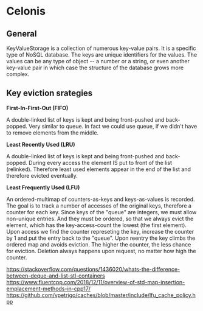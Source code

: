 # Celonis

## General

KeyValueStorage is a collection of numerous key-value pairs. It is a specific type of NoSQL database. The keys are unique identifiers for the values. The values can be any type of object -- a number or a string, or even another key-value pair in which case the structure of the database grows more complex.

## Key eviction srategies

**First-In-First-Out (FIFO)**

A double-linked list of keys is kept and being front-pushed and back-popped. Very similar to queue. In fact we could use queue, if we didn't have to remove elements from the middle.

**Least Recently Used (LRU)**

A double-linked list of keys is kept and being front-pushed and back-popped. During every access the element IS put to front of the list (relinked). Therefore least used elements appear in the end of the list and therefore evicted eventually.

**Least Frequently Used (LFU)**

An ordered-multimap of counters-as-keys and keys-as-values is recorded. The goal is to track a number of accesses of the original  keys, therefore a counter for each key. Since keys of the "queue" are integers, we must allow non-unique entries. And they must be ordered, so that we always evict the element, which has the key-access-count the lowest (the first element). Upon access we find the counter represeting the key, increase the counter by 1 and put the entry back to the "queue". Upon reentry the key climbs the ordered map and avoids eviction. The higher the counter, the less chance for eviction. Deletion always happens upon request, no matter how high the counter.

https://stackoverflow.com/questions/1436020/whats-the-difference-between-deque-and-list-stl-containers
https://www.fluentcpp.com/2018/12/11/overview-of-std-map-insertion-emplacement-methods-in-cpp17/
https://github.com/vpetrigo/caches/blob/master/include/lfu_cache_policy.hpp
